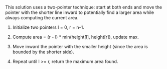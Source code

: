 This solution uses a two-pointer technique: start at both ends and move the pointer with the shorter 
line inward to potentially find a larger area while always computing the current area.

1. Initialize two pointers l = 0, r = n-1.

2. Compute area = (r - l) * min(height[l], height[r]), update max.

3. Move inward the pointer with the smaller height (since the area is bounded by the shorter side).

4. Repeat until l >= r, return the maximum area found.

